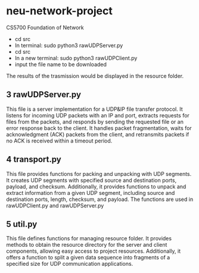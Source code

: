 # neu-network-project

CS5700 Foundation of Network

- cd src
- In terminal: sudo python3 rawUDPServer.py
- cd src
- In a new terminal: sudo python3 rawUDPClient.py
- input the file name to be downloaded

The results of the trasmission would be displayed in the resource folder.

## 3 rawUDPServer.py

This file is a server implementation for a UDP&IP file transfer protocol. It listens for incoming UDP packets with an IP and port, extracts requests for files from the packets, and responds by sending the requested file or an error response back to the client. It handles packet fragmentation, waits for acknowledgment (ACK) packets from the client, and retransmits packets if no ACK is received within a timeout period.

## 4 transport.py

This file provides functions for packing and unpacking with UDP segments. It creates UDP segments with specified source and destination ports, payload, and checksum. Additionally, it provides functions to unpack and extract information from a given UDP segment, including source and destination ports, length, checksum, and payload. The functions are used in rawUDPClient.py and rawUDPServer.py

## 5 util.py

This file defines functions for managing resource folder. It provides methods to obtain the resource directory for the server and client components, allowing easy access to project resources. Additionally, it offers a function to split a given data sequence into fragments of a specified size for UDP communication applications.
